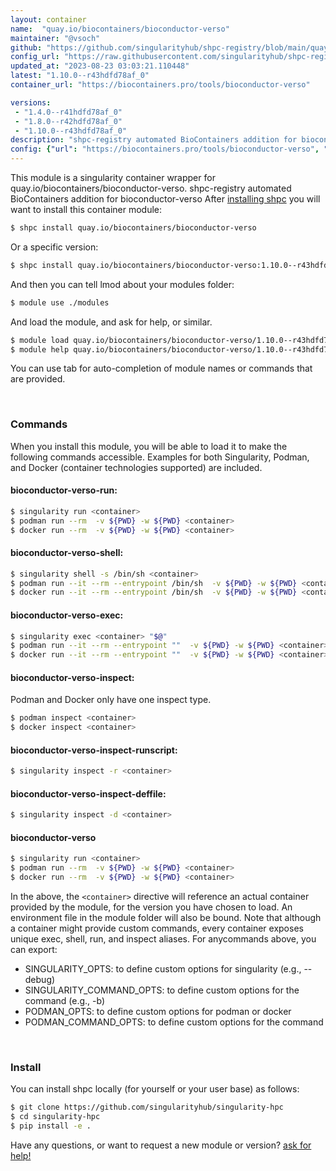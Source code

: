 ```yaml
---
layout: container
name:  "quay.io/biocontainers/bioconductor-verso"
maintainer: "@vsoch"
github: "https://github.com/singularityhub/shpc-registry/blob/main/quay.io/biocontainers/bioconductor-verso/container.yaml"
config_url: "https://raw.githubusercontent.com/singularityhub/shpc-registry/main/quay.io/biocontainers/bioconductor-verso/container.yaml"
updated_at: "2023-08-23 03:03:21.110448"
latest: "1.10.0--r43hdfd78af_0"
container_url: "https://biocontainers.pro/tools/bioconductor-verso"

versions:
 - "1.4.0--r41hdfd78af_0"
 - "1.8.0--r42hdfd78af_0"
 - "1.10.0--r43hdfd78af_0"
description: "shpc-registry automated BioContainers addition for bioconductor-verso"
config: {"url": "https://biocontainers.pro/tools/bioconductor-verso", "maintainer": "@vsoch", "description": "shpc-registry automated BioContainers addition for bioconductor-verso", "latest": {"1.10.0--r43hdfd78af_0": "sha256:0f0c1b3510014a39424f4e34173830f469859344a48bf4e541955064ae5846d9"}, "tags": {"1.4.0--r41hdfd78af_0": "sha256:51a1d4fc455f787f00f1f6002c3e534d291926272cadfddb64a30a97515dfef7", "1.8.0--r42hdfd78af_0": "sha256:cf0a614d049e8756e577c7511ed85907cc6d03175828eab5b8ef32a07a72f837", "1.10.0--r43hdfd78af_0": "sha256:0f0c1b3510014a39424f4e34173830f469859344a48bf4e541955064ae5846d9"}, "docker": "quay.io/biocontainers/bioconductor-verso"}
---
```


This module is a singularity container wrapper for quay.io/biocontainers/bioconductor-verso.
shpc-registry automated BioContainers addition for bioconductor-verso
After [installing shpc](#install) you will want to install this container module:


```bash
$ shpc install quay.io/biocontainers/bioconductor-verso
```

Or a specific version:

```bash
$ shpc install quay.io/biocontainers/bioconductor-verso:1.10.0--r43hdfd78af_0
```

And then you can tell lmod about your modules folder:

```bash
$ module use ./modules
```

And load the module, and ask for help, or similar.

```bash
$ module load quay.io/biocontainers/bioconductor-verso/1.10.0--r43hdfd78af_0
$ module help quay.io/biocontainers/bioconductor-verso/1.10.0--r43hdfd78af_0
```

You can use tab for auto-completion of module names or commands that are provided.

<br>

### Commands

When you install this module, you will be able to load it to make the following commands accessible.
Examples for both Singularity, Podman, and Docker (container technologies supported) are included.

#### bioconductor-verso-run:

```bash
$ singularity run <container>
$ podman run --rm  -v ${PWD} -w ${PWD} <container>
$ docker run --rm  -v ${PWD} -w ${PWD} <container>
```

#### bioconductor-verso-shell:

```bash
$ singularity shell -s /bin/sh <container>
$ podman run --it --rm --entrypoint /bin/sh  -v ${PWD} -w ${PWD} <container>
$ docker run --it --rm --entrypoint /bin/sh  -v ${PWD} -w ${PWD} <container>
```

#### bioconductor-verso-exec:

```bash
$ singularity exec <container> "$@"
$ podman run --it --rm --entrypoint ""  -v ${PWD} -w ${PWD} <container> "$@"
$ docker run --it --rm --entrypoint ""  -v ${PWD} -w ${PWD} <container> "$@"
```

#### bioconductor-verso-inspect:

Podman and Docker only have one inspect type.

```bash
$ podman inspect <container>
$ docker inspect <container>
```

#### bioconductor-verso-inspect-runscript:

```bash
$ singularity inspect -r <container>
```

#### bioconductor-verso-inspect-deffile:

```bash
$ singularity inspect -d <container>
```



#### bioconductor-verso

```bash
$ singularity run <container>
$ podman run --rm  -v ${PWD} -w ${PWD} <container>
$ docker run --rm  -v ${PWD} -w ${PWD} <container>
```


In the above, the `<container>` directive will reference an actual container provided
by the module, for the version you have chosen to load. An environment file in the
module folder will also be bound. Note that although a container
might provide custom commands, every container exposes unique exec, shell, run, and
inspect aliases. For anycommands above, you can export:

 - SINGULARITY_OPTS: to define custom options for singularity (e.g., --debug)
 - SINGULARITY_COMMAND_OPTS: to define custom options for the command (e.g., -b)
 - PODMAN_OPTS: to define custom options for podman or docker
 - PODMAN_COMMAND_OPTS: to define custom options for the command

<br>

### Install

You can install shpc locally (for yourself or your user base) as follows:

```bash
$ git clone https://github.com/singularityhub/singularity-hpc
$ cd singularity-hpc
$ pip install -e .
```

Have any questions, or want to request a new module or version? [ask for help!](https://github.com/singularityhub/singularity-hpc/issues)